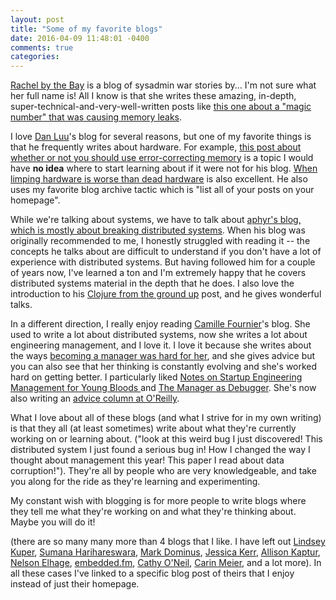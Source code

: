 ```yaml
---
layout: post
title: "Some of my favorite blogs"
date: 2016-04-09 11:48:01 -0400
comments: true
categories: 
---
```


[Rachel by the Bay](https://rachelbythebay.com/w/) is a blog of sysadmin war stories by... I'm not sure what her full name is! All I know is that she writes these amazing, in-depth, super-technical-and-very-well-written posts like [this one about a "magic number" that was causing memory leaks](https://rachelbythebay.com/w/2016/02/21/malloc/).

I love [Dan Luu](http://danluu.com/)'s blog for several reasons, but one of my favorite things is that he frequently writes about hardware. For example, [this post about whether or not you should use error-correcting memory](http://danluu.com/why-ecc/) is a topic I would have **no idea** where to start learning about if it were not for his blog. [When limping hardware is worse than dead hardware](http://danluu.com/limplock/) is also excellent. He also uses my favorite blog archive tactic which is "list all of your posts on your homepage".

While we're talking about systems, we have to talk about [aphyr's blog, which is mostly about breaking distributed systems](https://aphyr.com/). When his blog was originally recommended to me, I honestly struggled with reading it -- the concepts he talks about are difficult to understand if you don't have a lot of experience with distributed systems. But having followed him for a couple of years now, I've learned a ton and I'm extremely happy that he covers distributed systems material in the depth that he does. I also love the introduction to his [Clojure from the ground up](https://aphyr.com/posts/301-clojure-from-the-ground-up-welcome) post, and he gives wonderful talks.

In a different direction, I really enjoy reading [Camille Fournier](http://www.elidedbranches.com/)'s blog. She used to write a lot about distributed systems, now she writes a lot about engineering management, and I love it. I love it because she writes about the ways [becoming a manager was hard for her](http://www.elidedbranches.com/2013/12/2013-constant-introspection-of.html), and she gives advice but you can also see that her thinking is constantly evolving and she's worked hard on getting better. I particularly liked [Notes on Startup Engineering Management for Young Bloods
](http://www.elidedbranches.com/2015/10/notes-on-startup-engineering-management.html) and [The Manager as Debugger](http://www.elidedbranches.com/2015/11/the-manager-as-debugger.html). She's now also writing an [advice column at O'Reilly](https://www.oreilly.com/people/b0050-camille-fournier?intcmp=il-business-na-article-na_20160408_new_site_ask_the_cto_series_link).

What I love about all of these blogs (and what I strive for in my own writing) is that they all (at least sometimes) write about what they're currently working on or learning about. ("look at this weird bug I just discovered! This distributed system I just found a serious bug in! How I changed the way I thought about management this year! This paper I read about data corruption!"). They're all by people who are very knowledgeable, and take you along for the ride as they're learning and experimenting.

My constant wish with blogging is for more people to write blogs where they tell me what they're working on and what they're thinking about. Maybe you will do it!

(there are so many many more than 4 blogs that I like. I have left out [Lindsey Kuper](http://composition.al/blog/2015/03/31/what-isnt-a-key-value-store/), [Sumana Harihareswara](https://www.harihareswara.net/sumana/2016/03/29/0), [Mark Dominus](http://blog.plover.com/aliens/dd/intro.html), [Jessica Kerr](http://blog.jessitron.com/2015/06/ultratestable-coding-style.html), [Allison Kaptur](http://akaptur.com/blog/2014/08/03/getting-started-with-python-internals/), [Nelson Elhage](http://accidentallyquadratic.tumblr.com/post/142387131042/nodejs-left-pad), [embedded.fm](http://embedded.fm/blog/takingaparttoys), [Cathy O'Neil](https://mathbabe.org/2016/03/30/apple-vs-fbi-nobody-won/), [Carin Meier](http://gigasquidsoftware.com/blog/2012/09/20/7-john-mccarthy-papers-in-7-weeks-1/), and a lot more). In all these cases I've linked to a specific blog post of theirs that I enjoy instead of just their homepage.
